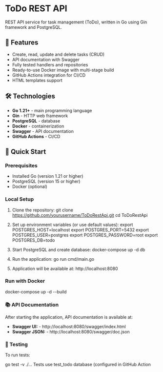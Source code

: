 # ToDo REST API

REST API service for task management (ToDo), written in Go using Gin framework and PostgreSQL.

## 📌 Features

- Create, read, update and delete tasks (CRUD)
- API documentation with Swagger
- Fully tested handlers and repositories
- Ready-to-use Docker image with multi-stage build
- GitHub Actions integration for CI/CD
- HTML templates support

## 🛠 Technologies

- **Go 1.21+** - main programming language
- **Gin** - HTTP web framework
- **PostgreSQL** - database
- **Docker** - containerization
- **Swagger** - API documentation
- **GitHub Actions** - CI/CD

## 🚀 Quick Start

### Prerequisites

- Installed Go (version 1.21 or higher)
- PostgreSQL (version 15 or higher)
- Docker (optional)

### Local Setup

1. Clone the repository:
   git clone https://github.com/yourusername/ToDoRestApi.git
   cd ToDoRestApi

2. Set up environment variables (or use default values):
    export POSTGRES_HOST=localhost
    export POSTGRES_PORT=5432
    export POSTGRES_USER=postgres
    export POSTGRES_PASSWORD=root
    export POSTGRES_DB=todo

3. Start PostgreSQL and create database:
    docker-compose up -d db

4. Run the application:
    go run cmd/main.go

5. Application will be available at: http://localhost:8080

### Run with Docker

docker-compose up -d --build

### 📚 API Documentation
After starting the application, API documentation is available at:
- **Swagger UI:** - http://localhost:8080/swagger/index.html
- **Swagger JSON:** - http://localhost:8080/swagger/doc.json

### 🧪 Testing
To run tests:

go test -v ./...
Tests use test_todo database (configured in GitHub Action

